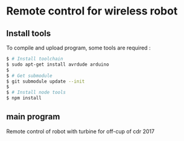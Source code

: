 # Remote control for wireless robot

## Install tools

To compile and upload program, some tools are required : 

```bash
$ # Install toolchain
$ sudo apt-get install avrdude arduino
$
$ # Get submodule
$ git submodule update --init
$
$ # Install node tools
$ npm install
```

## main program

Remote control of robot with turbine for off-cup of cdr 2017
